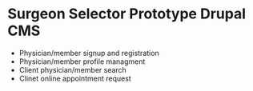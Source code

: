 Surgeon Selector Prototype Drupal CMS
=======================================

-  Physician/member signup and registration
-  Physician/member profile managment
-  Client physician/member search
-  Clinet online appointment request
